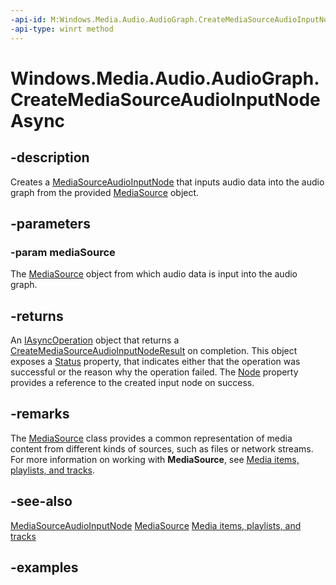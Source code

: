 ```yaml
---
-api-id: M:Windows.Media.Audio.AudioGraph.CreateMediaSourceAudioInputNodeAsync(Windows.Media.Core.MediaSource)
-api-type: winrt method
---
```


<!-- Method syntax.
public IAsyncOperation<CreateMediaSourceAudioInputNodeResult> AudioGraph.CreateMediaSourceAudioInputNodeAsync(MediaSource mediaSource)
-->

# Windows.Media.Audio.AudioGraph.CreateMediaSourceAudioInputNodeAsync

## -description
Creates a [MediaSourceAudioInputNode](mediasourceaudioinputnode.md) that inputs audio data into the audio graph from the provided [MediaSource](../windows.media.core/mediasource.md) object.

## -parameters
### -param mediaSource
The [MediaSource](../windows.media.core/mediasource.md) object from which audio data is input into the audio graph.

## -returns
An [IAsyncOperation](../windows.foundation/iasyncoperation_1.md) object that returns a [CreateMediaSourceAudioInputNodeResult](createmediasourceaudioinputnoderesult.md) on completion. This object exposes a [Status](createmediasourceaudioinputnoderesult_status.md) property, that indicates either that the operation was successful or the reason why the operation failed. The  [Node](createmediasourceaudioinputnoderesult_node.md) property provides a reference to the created input node on success.

## -remarks
The [MediaSource](../windows.media.core/mediasource.md) class provides a common representation of media content from different kinds of sources, such as files or network streams. For more information on working with **MediaSource**, see [Media items, playlists, and tracks](https://docs.microsoft.com/windows/uwp/audio-video-camera/media-playback-with-mediasource).

## -see-also
[MediaSourceAudioInputNode](mediasourceaudioinputnode.md)
[MediaSource](../windows.media.core/mediasource.md)
[Media items, playlists, and tracks](https://docs.microsoft.com/windows/uwp/audio-video-camera/media-playback-with-mediasource)

## -examples

